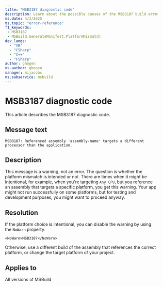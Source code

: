 ```yaml
---
title: "MSB3187 diagnostic code"
description: Learn about the possible causes of the MSB3187 build error and get troubleshooting tips.
ms.date: 4/3/2025
ms.topic: "error-reference"
f1_keywords:
 - MSB3187
 - MSBuild.GenerateManifest.PlatformMismatch
dev_langs:
  - "VB"
  - "CSharp"
  - "C++"
  - "FSharp"
author: ghogen
ms.author: ghogen
manager: mijacobs
ms.subservice: msbuild
---
```


# MSB3187 diagnostic code

<!-- :::ErrorDefinitionDescription::: -->
<!-- :::editable-content name="introDescription"::: -->
This article describes the MSB3187 diagnostic code.
<!-- :::editable-content-end::: -->

## Message text

`MSB3187: Referenced assembly 'assembly-name' targets a different processor than the application.`

<!-- :::editable-content name="postOutputDescription"::: -->
## Description

This message is a warning, not an error. The question is whether the platform mismatch is intended or not. There are times when it might be intentional, for example, when you're targeting `Any CPU`, but you reference an assembly that targets a specific platform, you get this warning. Your app might not run successfully on some platforms, but for testing and development purposes, you might want to proceed anyway.

## Resolution

If the platform choice is intentional, you can disable the warning by using the `NoWarn` property:

`<NoWarn>MSB3187</NoWarn>`

Otherwise, use a different build of the assembly that references the correct platform, or change the target platform of your project.

<!-- :::editable-content-end::: -->
<!-- :::ErrorDefinitionDescription-end::: -->

## Applies to

All versions of MSBuild
